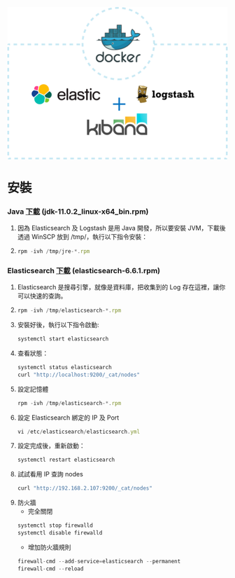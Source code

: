 

![](https://github.com/wdwd2233/Notes/blob/master/Linux/img/ELK.png?raw=true)


# 安裝

### Java [下載](https://www.oracle.com/technetwork/java/javase/downloads/jdk11-downloads-5066655.html) (jdk-11.0.2_linux-x64_bin.rpm)
 1. 因為 Elasticsearch 及 Logstash 是用 Java 開發，所以要安裝 JVM，下載後透過 WinSCP 放到 /tmp/，執行以下指令安裝：
 2.
	```javascript
	rpm -ivh /tmp/jre-*.rpm
	```
### Elasticsearch [下載](https://www.elastic.co/downloads/elasticsearch) (elasticsearch-6.6.1.rpm)
 1. Elasticsearch 是搜尋引擎，就像是資料庫，把收集到的 Log 存在這裡，讓你可以快速的查詢。
 2.
	```javascript
	rpm -ivh /tmp/elasticsearch-*.rpm
	```
 3. 安裝好後，執行以下指令啟動: 
	```javascript
	systemctl start elasticsearch
	```
 4. 查看狀態：
 	```javascript
	systemctl status elasticsearch
	curl "http://localhost:9200/_cat/nodes"
	```
 5. 設定記憶體
	```javascript
	rpm -ivh /tmp/elasticsearch-*.rpm
	```
 6. 設定 Elasticsearch 綁定的 IP 及 Port
 	```javascript
	vi /etc/elasticsearch/elasticsearch.yml
	```
 7. 設定完成後，重新啟動：
  	```javascript
	systemctl restart elasticsearch
	```
 8. 試試看用 IP 查詢 nodes
   	```javascript
	curl "http://192.168.2.107:9200/_cat/nodes"
	```
 9. 防火牆
	* 完全關閉
     ```javascript
	systemctl stop firewalld
	systemctl disable firewalld
	```
	* 增加防火牆規則
     ```javascript
	firewall-cmd --add-service=elasticsearch --permanent
	firewall-cmd --reload
	```